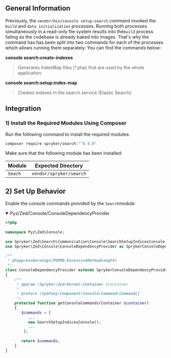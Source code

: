 ## General Information

Previously, the `vendor/bin/console setup:search` command invoked the `build` and `data initialization` processes. Running both processes simultaneously in a read-only file system results into the`build` process failing as the codebase is already baked into images. That's why the command has has been split into two commands for each of the processes which allows running them separately. You can find the commands below:

**console search:create-indexes**
>Generates IndexMap files (*.php) that are used by the whole application.

**console search:setup:index-map**
>Creates indexes in the search service (Elastic Search).

## Integration
### 1) Install the Required Modules Using Composer

Run the following command to install the required modules:
```bash
composer require spryker/search:"^8.9.0"
```


<section contenteditable="false" class="warningBox"><div class="content">
Make sure that the following module has been installed:

| Module | Expected Directory |
| --- | --- |
| `Seach` | `vendor/spryker/search` |
</div></section>

## 2) Set Up Behavior

Enable the console commands provided by the `Search`module:
<details open>
    <summary>Pyz/Zed/Console/ConsoleDependencyProvider</summary>
    
```php
<?php
 
namespace Pyz\Zed\Console;
   
use Spryker\Zed\Search\Communication\Console\SearchSetupIndicesConsole;
use Spryker\Zed\Console\ConsoleDependencyProvider as SprykerConsoleDependencyProvider;
   
/**
 * @SuppressWarnings(PHPMD.ExcessiveMethodLength)
 */
class ConsoleDependencyProvider extends SprykerConsoleDependencyProvider
{
    /**
     * @param \Spryker\Zed\Kernel\Container $container
     *
     * @return \Symfony\Component\Console\Command\Command[]
     */
    protected function getConsoleCommands(Container $container)
    {
       $commands = [
          ...
          new SearchSetupIndicesConsole(),
          ...
        ];
  
       return $commands;
    }
}
```

</details>


